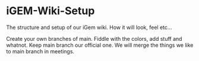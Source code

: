 # iGEM-Wiki-Setup
The structure and setup of our iGem wiki. How it will look, feel etc...


Create your own branches of main. Fiddle with the colors, add stuff and whatnot. Keep main branch our official one. 
We will merge the things we like to main branch in meetings.
